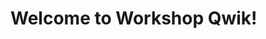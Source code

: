 <!-- .slide: class="first-slide" sfeir-level="1" sfeir-techno="Qwik" -->

# **Welcome to Workshop Qwik!**
